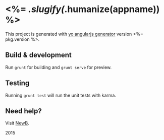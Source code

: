 # <%= _.slugify(_.humanize(appname)) %>

This project is generated with [yo angularjs generator](https://github.com/joelchu/generator-angularjs)
version <%= pkg.version %>.

## Build & development

Run `grunt` for building and `grunt serve` for preview.

## Testing

Running `grunt test` will run the unit tests with karma.


## Need help?

Visit [NewB](http://newb.im).

2015 
